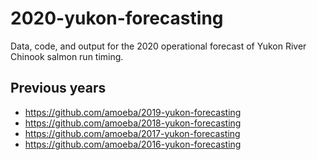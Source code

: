 2020-yukon-forecasting
======================

Data, code, and output for the 2020 operational forecast of Yukon River
Chinook salmon run timing.

Previous years
--------------

-   <a href="https://github.com/amoeba/2019-yukon-forecasting" class="uri">https://github.com/amoeba/2019-yukon-forecasting</a>
-   <a href="https://github.com/amoeba/2018-yukon-forecasting" class="uri">https://github.com/amoeba/2018-yukon-forecasting</a>
-   <a href="https://github.com/amoeba/2017-yukon-forecasting" class="uri">https://github.com/amoeba/2017-yukon-forecasting</a>
-   <a href="https://github.com/amoeba/2016-yukon-forecasting" class="uri">https://github.com/amoeba/2016-yukon-forecasting</a>
